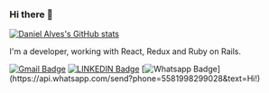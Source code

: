 ### Hi there 👋

[![Daniel Alves's GitHub stats](https://github-readme-stats.vercel.app/api?username=dalima-dev)](https://github.com/anuraghazra/github-readme-stats)

I'm a developer, working with React, Redux and Ruby on Rails.

[![Gmail Badge](https://img.shields.io/badge/-Gmail-c14438?style=flat-square&logo=Gmail&logoColor=white&link=mailto:dalima.dev@gmail.com)](mailto:dalima.dev@gmail.com)
[![LINKEDIN Badge](https://img.shields.io/badge/LinkedIn-0077B5?style=flat-square&logo=linkedin&logoColor=white&link=https://www.linkedin.com/in/%F0%9F%A4%96-daniel-lima-578598173/)](https://www.linkedin.com/in/%F0%9F%A4%96-daniel-lima-578598173/)
[![Whatsapp Badge](https://img.shields.io/badge/-Whatsapp-4CA143?style=flat-square&labelColor=4CA143&logo=whatsapp&logoColor=white&link=https://api.whatsapp.com/send?phone=5581998299028&text=Hi!)](https://api.whatsapp.com/send?phone=5581998299028&text=Hi!)
